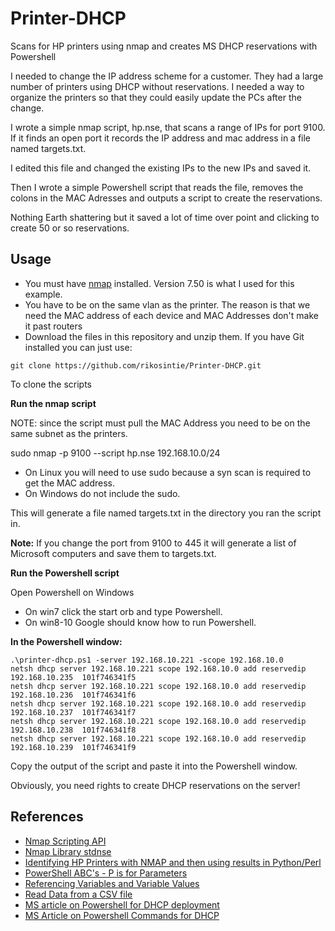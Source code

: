 # Printer-DHCP
Scans for HP printers using nmap and creates MS DHCP reservations with Powershell

I needed to change the IP address scheme for a customer. They had a large number of printers using DHCP without reservations. I needed a way to organize the printers so that they could easily update the PCs after the change.

I wrote a simple nmap script, hp.nse, that scans a range of IPs for port 9100. If it finds an open port it records the IP address and mac address in a file named targets.txt.

I edited this file and changed the existing IPs to the new IPs and saved it.

Then I wrote a simple Powershell script that reads the file, removes the colons in the MAC Adresses and outputs a script to create the reservations.

Nothing Earth shattering but it saved a lot of time over point and clicking to create 50 or so reservations.


## Usage

* You must have [nmap](https://nmap.org/download.html) installed. Version 7.50 is what I used for this example.
* You have to be on the same vlan as the printer. The reason is that we need the MAC address of each device and MAC Addresses don't make it past routers
* Download the files in this repository and unzip them. If you have Git installed you can just use: 
```
git clone https://github.com/rikosintie/Printer-DHCP.git
```
To clone the scripts

**Run the nmap script**

NOTE: since the script must pull the MAC Address you need to be on the same subnet as the printers.

sudo nmap -p 9100 --script hp.nse 192.168.10.0/24

* On Linux you will need to use sudo because a syn scan is required to get the MAC address.
* On Windows do not include the sudo.

This will generate a file named targets.txt in the directory you ran the script in.

**Note:**
If you change the port from 9100 to 445 it will generate a list of Microsoft computers and save them to targets.txt.




**Run the Powershell script**

Open Powershell on Windows
* On win7 click the start orb and type Powershell. 
* On win8-10 Google should know how to run Powershell.

**In the Powershell window:**
```
.\printer-dhcp.ps1 -server 192.168.10.221 -scope 192.168.10.0
netsh dhcp server 192.168.10.221 scope 192.168.10.0 add reservedip 192.168.10.235  101f746341f5 
netsh dhcp server 192.168.10.221 scope 192.168.10.0 add reservedip 192.168.10.236  101f746341f6 
netsh dhcp server 192.168.10.221 scope 192.168.10.0 add reservedip 192.168.10.237  101f746341f7 
netsh dhcp server 192.168.10.221 scope 192.168.10.0 add reservedip 192.168.10.238  101f746341f8 
netsh dhcp server 192.168.10.221 scope 192.168.10.0 add reservedip 192.168.10.239  101f746341f9 
```

Copy the output of the script and paste it into the Powershell window.

Obviously, you need rights to create DHCP reservations on the server!

## References
* [Nmap Scripting API](https://nmap.org/book/nse-api.html)
* [Nmap Library stdnse](https://nmap.org/nsedoc/lib/stdnse.html#format_mac)
* [Identifying HP Printers with NMAP and then using results in Python/Perl](https://help.github.com/articles/basic-writing-and-formatting-syntax/)
* [PowerShell ABC's - P is for Parameters](https://devcentral.f5.com/articles/powershell-abcs-p-is-for-parameters)
* [Referencing Variables and Variable Values](https://technet.microsoft.com/en-us/library/ee692790.aspx)
* [Read Data from a CSV file](https://stackoverflow.com/questions/46286784/read-data-from-csv-file-using-powershell-and-strore-each-line-data-in-an-array)
* [MS article on Powershell for DHCP deployment](https://docs.microsoft.com/en-us/windows-server/networking/technologies/dhcp/dhcp-deploy-wps#bkmk_dhcpwps)
* [MS Article on Powershell Commands for DHCP](https://techcommunity.microsoft.com/t5/itops-talk-blog/how-to-manage-dhcp-using-powershell/ba-p/744461)
